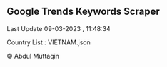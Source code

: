 

## Google Trends Keywords Scraper 
 
Last Update 09-03-2023 , 11:48:34

Country List :
VIETNAM.json



© Abdul Muttaqin 
